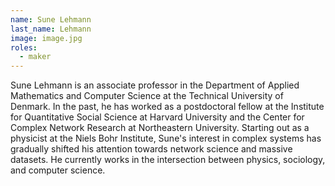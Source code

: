 ```yaml
---
name: Sune Lehmann
last_name: Lehmann
image: image.jpg
roles:
  - maker
---
```

Sune Lehmann is an associate professor in the Department of Applied Mathematics and Computer Science at the Technical University of Denmark. In the past, he has worked as a postdoctoral fellow at the Institute for Quantitative Social Science at Harvard University and the Center for Complex Network Research at Northeastern University. Starting out as a physicist at the Niels Bohr Institute, Sune's interest in complex systems has gradually shifted his attention towards network science and massive datasets. He currently works in the intersection between physics, sociology, and computer science.
